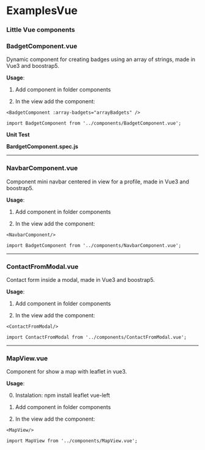 # ExamplesVue
### Little Vue components 

  ### **BadgetComponent.vue**


  Dynamic component for creating badges using an array of strings, made in Vue3 and boostrap5.
  
  **Usage**: 
  
  1. Add component in folder components
  
  2. In the view add the component:
  
  `<BadgetComponent :array-badgets="arrayBadgets" />`
  
  `import BadgetComponent from '../components/BadgetComponent.vue';`

  **Unit Test** 
  
  **BardgetComponent.spec.js**
  
***

  ### **NavbarComponent.vue**
  

  Component mini navbar centered in view for a profile, made in Vue3 and boostrap5.
  
  **Usage**: 
  
  1. Add component in folder components
  
  2. In the view add the component:
  
  `<NavbarComponent/>`
  
  `import BadgetComponent from '../components/NavbarComponent.vue';`

***
  
  ### **ContactFromModal.vue**
  

  Contact form inside a modal, made in Vue3 and boostrap5.
  
  **Usage**: 
  
  1. Add component in folder components
  
  2. In the view add the component:
  
  `<ContactFromModal/>`
  
  `import ContactFromModal from '../components/ContactFromModal.vue';`

  ***

  ### **MapView.vue**
  

  Component for show a map with leaflet in vue3.
  
  **Usage**: 
  
  0. Instalation: npm install leaflet vue-left
  
  1. Add component in folder components
  
  2. In the view add the component:
  
  `<MapView/>`
  
  `import MapView from '../components/MapView.vue';`
